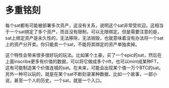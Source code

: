 多重铭刻
====


每个sat都有可能被部署多次资产，这没有关系，说明这个sat非常受欢迎。这相当于一个sat绑定了多个资产，而且没有限制，可以无限绑定。但是需要注意的是，sat上绑定资产是永久性的，无法移除，无法销毁，也就意味着没有办法将一个sat上的资产分开卖。你只能卖一个sat，不能将其绑定的资产单独卖掉。

这个特性会带来很多很好玩的玩法。比如某个土豪，买了一个epic的sat，然后在上面inscribe更多有价值的数据，可以将它做成多个nft，也可以mint成某种FT，这有可能制造某个价值连城的sat。在未来，可能会出现某个值一万个BTC的sat。  
另外一种可以玩的，就是在某个sat不断刻录某种数据，比如一个故事，一部小说，甚至一个人的历史。一个sat，就是一个入口。
